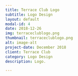 ```yaml
---
title: Terrace Club Logo
subtitle: Logo Design
layout: default
modal-id: 4
date: 2018-12-26
img: terraceclublogo.png
thumbnail: terraceclublogo.png
alt: image-alt
project-date: December 2018
client: Terrace Club
category: Logo Design
description: Logo.

---
```

